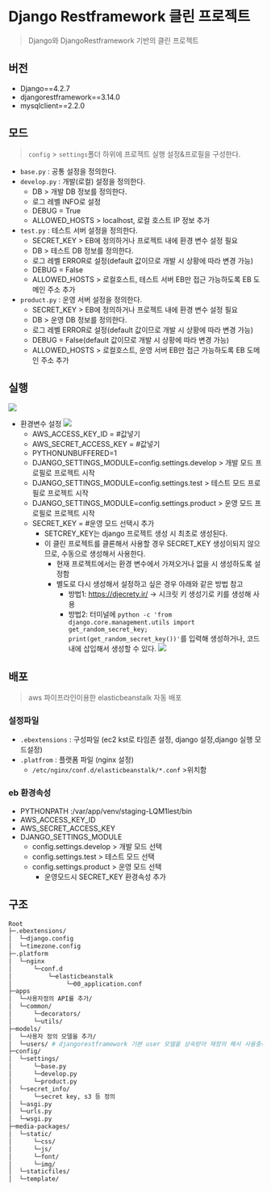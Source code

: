 # Django Restframework 클린 프로젝트
> Django와 DjangoRestframework 기반의 클린 프로젝트

## 버전
- Django==4.2.7
- djangorestframework==3.14.0
- mysqlclient==2.2.0

## 모드
> `config` > `settings`폴더 하위에 프로젝트 실행 설정&프로필을 구성한다.
* `base.py` : 공통 설정을 정의한다.
* `develop.py` : 개발(로컬) 설정을 정의한다.
  * DB > 개발 DB 정보를 정의한다. 
  * 로그 레벨 INFO로 설정
  * DEBUG = True
  * ALLOWED_HOSTS > localhost, 로컬 호스트 IP 정보 추가
* `test.py` : 테스트 서버 설정을 정의한다.
  * SECRET_KEY > EB에 정의하거나 프로젝트 내에 환경 변수 설정 필요
  * DB > 테스트 DB 정보를 정의한다. 
  * 로그 레벨 ERROR로 설정(default 값이므로 개발 시 상황에 따라 변경 가능)
  * DEBUG = False
  * ALLOWED_HOSTS > 로컬호스트, 테스트 서버 EB만 접근 가능하도록 EB 도메인 주소 추가
* `product.py` : 운영 서버 설정을 정의한다.
  * SECRET_KEY > EB에 정의하거나 프로젝트 내에 환경 변수 설정 필요
  * DB > 운영 DB 정보를 정의한다. 
  * 로그 레벨 ERROR로 설정(default 값이므로 개발 시 상황에 따라 변경 가능)
  * DEBUG = False(default 값이므로 개발 시 상황에 따라 변경 가능)
  * ALLOWED_HOSTS > 로컬호스트, 운영 서버 EB만 접근 가능하도록 EB 도메인 주소 추가
  
  
## 실행
![](https://imgur.com/salLVgl.png)
  * 환경변수 설정
  ![](https://imgur.com/eAOW6cx.png)
      * AWS_ACCESS_KEY_ID = #값넣기
      * AWS_SECRET_ACCESS_KEY = #값넣기
      * PYTHONUNBUFFERED=1
      * DJANGO_SETTINGS_MODULE=config.settings.develop > 개발 모드 프로필로 프로젝트 시작
      * DJANGO_SETTINGS_MODULE=config.settings.test > 테스트 모드 프로필로 프로젝트 시작
      * DJANGO_SETTINGS_MODULE=config.settings.product > 운영 모드 프로필로 프로젝트 시작
      * SECRET_KEY = #운영 모드 선택시 추가
        * SETCREY_KEY는 django 프로젝트 생성 시 최초로 생성된다.
        * 이 클린 프로젝트를 클론해서 사용할 경우 SECRET_KEY 생성이되지 않으므로, 수동으로 생성해서 사용한다.
          * 현재 프로젝트에서는 환경 변수에서 가져오거나 없을 시 생성하도록 설정함
          * 별도로 다시 생성해서 설정하고 싶은 경우 아래와 같은 방법 참고
            * 방법1: https://djecrety.ir/ -> 시크릿 키 생성기로 키를 생성해 사용
            * 방법2: 터미널에 `python -c 'from django.core.management.utils import get_random_secret_key; print(get_random_secret_key())'`를 입력해 생성하거나, 코드 내에 삽입해서 생성할 수 있다.
![](https://imgur.com/wg9jXcv.png)


## 배포
> aws 파이프라인이용한 elasticbeanstalk 자동 배포 <br>
### 설정파일
* `.ebextensions` : 구성파일 (ec2 kst로 타임존 설정, django 설정,django 실행 모드설정) <br>
* `.platfrom` : 플랫폼 파일 (nginx 설정)
    * `/etc/nginx/conf.d/elasticbeanstalk/*.conf` >위치함
  
### eb 환경속성
* PYTHONPATH :/var/app/venv/staging-LQM1lest/bin
* AWS_ACCESS_KEY_ID
* AWS_SECRET_ACCESS_KEY
* DJANGO_SETTINGS_MODULE
  *  config.settings.develop > 개발 모드 선택
  *  config.settings.test > 테스트 모드 선택
  *  config.settings.product > 운영 모드 선택
     * 운영모드시 SECRET_KEY 환경속성 추가

## 구조

```bash
Root
├─.ebextensions/
│  └─django.config
│  └─timezone.config
├─.platform
│  └─nginx
│      └─conf.d
│          └─elasticbeanstalk
│               └─00_application.conf
├─apps
│  └─사용자정의 API를 추가/
│  └─common/
│      └─decorators/
│      └─utils/
├─models/
│  └─사용자 정의 모델을 추가/
│  └─users/ # djangorestframework 기본 user 모델을 상속받아 재정의 해서 사용중(커스텀 더 필요한 부분은 재정의 추가) or 별도로 정의해도 됨
├─config/
│  └─settings/
│      └─base.py
│      └─develop.py
│      └─product.py
│  └─secret_info/
│      └─secret key, s3 등 정의
│  └─asgi.py
│  └─urls.py
│  └─wsgi.py
├─media-packages/
│  └─static/
│      └─css/
│      └─js/
│      └─font/
│      └─img/
│  └─staticfiles/
│  └─template/
```


